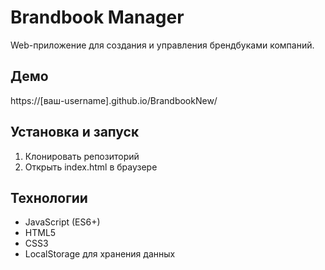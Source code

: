 # Brandbook Manager

Web-приложение для создания и управления брендбуками компаний.

## Демо
https://[ваш-username].github.io/BrandbookNew/

## Установка и запуск
1. Клонировать репозиторий
2. Открыть index.html в браузере

## Технологии
- JavaScript (ES6+)
- HTML5
- CSS3
- LocalStorage для хранения данных
